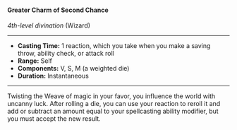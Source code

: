 #### Greater Charm of Second Chance
*4th-level divination* (Wizard)
___
- **Casting Time:** 1 reaction, which you take when you make a saving throw, ability check, or attack roll
- **Range:** Self
- **Components:** V, S, M (a weighted die)
- **Duration:** Instantaneous
---
Twisting the Weave of magic in your favor, you influence the world with uncanny luck. After rolling a die, you can use your reaction to reroll it and add or subtract an amount equal to your spellcasting ability modifier, but you must accept the new result.
